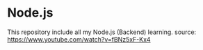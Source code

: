 # Node.js
This repository include all my Node.js (Backend) learning.
source:
https://www.youtube.com/watch?v=fBNz5xF-Kx4  
